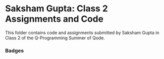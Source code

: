 # Saksham Gupta: Class 2 Assignments and Code
This folder contains code and assignments submitted by Saksham Gupta in Class 2 of the Q-Programming Summer of Qode.
### Badges
